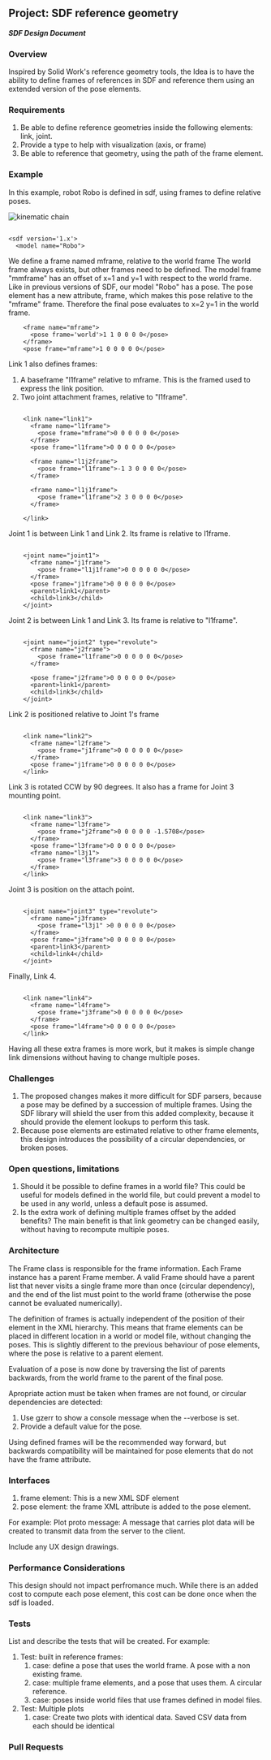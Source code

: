 ## Project: SDF reference geometry
***SDF Design Document***

### Overview

Inspired by Solid Work's reference geometry tools, the Idea is to have the ability to define frames of references in SDF and reference them using an extended version of the pose elements.


### Requirements

1. Be able to define reference geometries inside the following elements: link, joint.
1. Provide a type to help with visualization (axis, or frame)
1. Be able to reference that geometry, using the path of the frame element.

### Example

In this example, robot Robo is defined in sdf, using frames to define relative poses.

![kinematic chain](links.png)


~~~

<sdf version='1.x'>
  <model name="Robo">
~~~

We define a frame named mframe, relative to the world frame
The world frame always exists, but other frames need to be defined.
The model frame "mmframe" has an offset of x=1 and y=1 with respect to the world frame.
Like in previous versions of SDF, our model "Robo" has a pose. The pose element has a new attribute, frame, which makes
this pose relative to the "mframe" frame. Therefore the final pose evaluates to x=2 y=1 in the world frame.

~~~
    <frame name="mframe">
      <pose frame='world'>1 1 0 0 0 0</pose>
    </frame>
    <pose frame="mframe">1 0 0 0 0 0</pose>
~~~

Link 1 also defines frames:

1. A baseframe "l1frame" relative to mframe. This is the framed used to express the link position.
1. Two joint attachment frames, relative to "l1frame".

~~~

    <link name="link1">
      <frame name="l1frame">
        <pose frame="mframe">0 0 0 0 0 0</pose>
      </frame>
      <pose frame="l1frame">0 0 0 0 0 0</pose>

      <frame name="l1j2frame">
        <pose frame="l1frame">-1 3 0 0 0 0</pose>
      </frame>

      <frame name="l1j1frame">
        <pose frame="l1frame">2 3 0 0 0 0</pose>
      </frame>

    </link>

~~~

Joint 1 is between Link 1 and Link 2. Its frame is relative to l1frame.

~~~

    <joint name="joint1">
      <frame name="j1frame">
        <pose frame="l1j1frame">0 0 0 0 0 0</pose>
      </frame>
      <pose frame="j1frame">0 0 0 0 0 0</pose>
      <parent>link1</parent>
      <child>link3</child>
    </joint>
~~~

Joint 2 is between Link 1 and Link 3. Its frame is relative to "l1frame".

~~~

    <joint name="joint2" type="revolute">
      <frame name="j2frame">
        <pose frame="l1frame">0 0 0 0 0 0</pose>
      </frame>

      <pose frame="j2frame">0 0 0 0 0 0</pose>
      <parent>link1</parent>
      <child>link3</child>
    </joint>

~~~

Link 2 is positioned relative to Joint 1's frame

~~~

    <link name="link2">
      <frame name="l2frame">
        <pose frame="j1frame">0 0 0 0 0 0</pose>
      </frame>
      <pose frame="j1frame">0 0 0 0 0 0</pose>
    </link>

~~~

Link 3 is rotated CCW by 90 degrees. It also has a frame for Joint 3 mounting point.

~~~

    <link name="link3">
      <frame name="l3frame">
        <pose frame="j2frame">0 0 0 0 0 -1.5708</pose>
      </frame>
      <pose frame="l3frame">0 0 0 0 0 0</pose>
      <frame name="l3j1">
        <pose frame="l3frame">3 0 0 0 0 0</pose>
      </frame>
    </link>

~~~

Joint 3 is position on the attach point.

~~~

    <joint name="joint3" type="revolute">
      <frame name="j3frame>
        <pose frame="l3j1" >0 0 0 0 0 0</pose>
      </frame>
      <pose frame="j3frame">0 0 0 0 0 0</pose>
      <parent>link3</parent>
      <child>link4</child>
    </joint>

~~~

Finally, Link 4.

~~~

    <link name="link4">
      <frame name="l4frame">
        <pose frame="j3frame">0 0 0 0 0 0</pose>
      </frame>
      <pose frame="l4frame">0 0 0 0 0 0</pose>
    </link>

~~~

Having all these extra frames is more work, but it makes is simple change link dimensions without having to change multiple poses.

### Challenges

1. The proposed changes makes it more difficult for SDF parsers, because a pose may be defined by a succession of multiple frames. Using the SDF library will shield the user from this added complexity, because it should provide the element lookups to perform this task.
1. Because pose elements are estimated relative to other frame elements, this design introduces the possibility of a circular dependencies, or broken poses.

### Open questions, limitations

1. Should it be possible to define frames in a world file? This could be useful for models defined in the world file, but could prevent a model to be used in any world, unless a default pose is assumed.
1. Is the extra work of defining multiple frames offset by the added benefits? The main benefit is that link geometry can be changed easily,
without having to recompute multiple poses.

### Architecture

The Frame class is responsible for the frame information. Each Frame instance has a parent Frame member.
A valid Frame should have a parent list that never visits a single frame more than once (circular dependency), and the end of the list must point
to the world frame (otherwise the pose cannot be evaluated numerically).

The definition of frames is actually independent of the position of their element in the XML hierarchy. This means that frame elements can be placed in different location in a world or model file, without changing the poses. This is slightly different to the previous behaviour of pose
elements, where the pose is relative to a parent element.

Evaluation of a pose is now done by traversing the list of parents backwards, from the world frame to the parent of the final pose.

Apropriate action must be taken when frames are not found, or circular dependencies are detected:
1. Use gzerr to show a console message when the --verbose is set.
1. Provide a default value for the pose.

Using defined frames will be the recommended way forward, but backwards compatibility will be maintained for pose elements that do not have the frame attribute.

### Interfaces

1. frame element: This is a new XML SDF element
1. pose element: the frame XML attribute is added to the pose element.

For example:
Plot proto message: A message that carries plot data will be created to transmit data from the server to the client.

Include any UX design drawings.

### Performance Considerations

This design should not impact perfromance much. While there is an added cost to compute each pose element, this cost can be done once when the sdf is loaded.

### Tests
List and describe the tests that will be created. For example:

1. Test: built in reference frames:
    1. case: define a pose that uses the world frame. A pose with a non existing frame.
    1. case: multiple frame elements, and a pose that uses them. A circular reference.
    1. case: poses inside world files that use frames defined in model files.
1. Test: Multiple plots
    1. case: Create two plots with identical data. Saved CSV data from each should be identical

### Pull Requests








